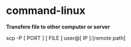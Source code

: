 # command-linux

**Transfere file to other computer or server**

  scp -P [ PORT ] [ FILE ] user@[ IP ]:[remote path]
  

